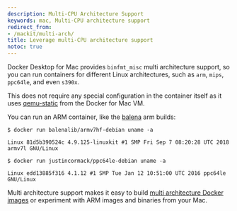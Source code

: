 ```yaml
---
description: Multi-CPU Architecture Support
keywords: mac, Multi-CPU architecture support
redirect_from:
- /mackit/multi-arch/
title: Leverage multi-CPU architecture support
notoc: true
---
```


Docker Desktop for Mac provides `binfmt_misc` multi architecture support, so you can run
containers for different Linux architectures, such as `arm`, `mips`, `ppc64le`,
and even `s390x`.

This does not require any special configuration in the container itself as it uses
<a href="http://wiki.qemu.org/" target="_blank">qemu-static</a> from the Docker for
Mac VM.

You can run an ARM container, like the <a href="https://balena.io" target="_blank">
balena</a> arm builds:

```
$ docker run balenalib/armv7hf-debian uname -a

Linux 81d5b390524c 4.9.125-linuxkit #1 SMP Fri Sep 7 08:20:28 UTC 2018 armv7l GNU/Linux

$ docker run justincormack/ppc64le-debian uname -a

Linux edd13885f316 4.1.12 #1 SMP Tue Jan 12 10:51:00 UTC 2016 ppc64le GNU/Linux

```

Multi architecture support makes it easy to build <a href="https://blog.docker.com/2017/11/multi-arch-all-the-things/" target="_blank">
multi architecture Docker images</a> or experiment with ARM images and binaries
from your Mac.
